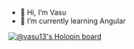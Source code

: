 - 👋 Hi, I’m Vasu
- 🌱 I’m currently learning Angular

<!---
VASU-13/VASU-13 is a ✨ special ✨ repository because its `README.md` (this file) appears on your GitHub profile.
You can click the Preview link to take a look at your changes.
--->
[![@vasu13's Holopin board](https://holopin.io/api/user/board?user=vasu13)](https://holopin.io/@vasu13)
